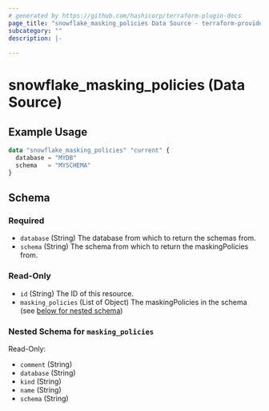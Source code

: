 ```yaml
---
# generated by https://github.com/hashicorp/terraform-plugin-docs
page_title: "snowflake_masking_policies Data Source - terraform-provider-snowflake"
subcategory: ""
description: |-
  
---
```


# snowflake_masking_policies (Data Source)



## Example Usage

```terraform
data "snowflake_masking_policies" "current" {
  database = "MYDB"
  schema   = "MYSCHEMA"
}
```

<!-- schema generated by tfplugindocs -->
## Schema

### Required

- `database` (String) The database from which to return the schemas from.
- `schema` (String) The schema from which to return the maskingPolicies from.

### Read-Only

- `id` (String) The ID of this resource.
- `masking_policies` (List of Object) The maskingPolicies in the schema (see [below for nested schema](#nestedatt--masking_policies))

<a id="nestedatt--masking_policies"></a>
### Nested Schema for `masking_policies`

Read-Only:

- `comment` (String)
- `database` (String)
- `kind` (String)
- `name` (String)
- `schema` (String)


